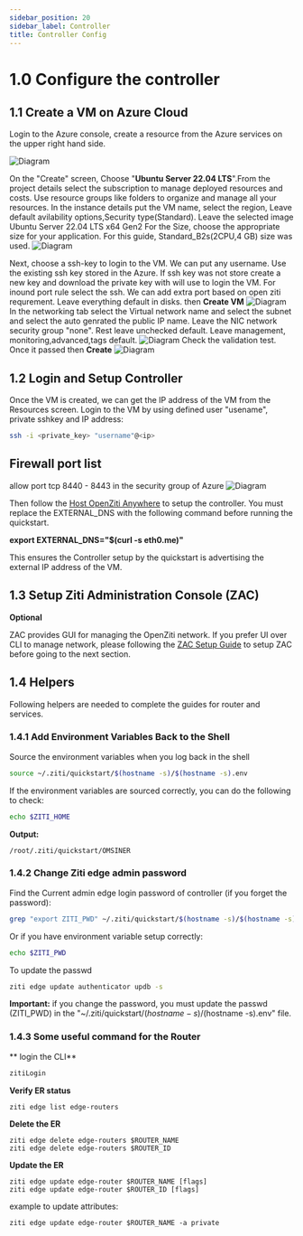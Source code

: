 ```yaml
---
sidebar_position: 20
sidebar_label: Controller
title: Controller Config 
---
```


# 1.0 Configure the controller
## 1.1 Create a VM on Azure Cloud
Login to the Azure console, create a resource from the Azure services on the upper right hand side.

![Diagram](/img/azure/create1.jpg)

On the "Create" screen, Choose "**Ubuntu Server 22.04 LTS**".From the project details select the subscription to manage deployed resources and costs. Use resource groups like folders to organize and manage all your resources. In the instance details put the VM name, select the region, Leave default avilability options,Security type(Standard). Leave the selected image Ubuntu Server 22.04 LTS x64 Gen2
For the Size, choose the appropriate size for your application.  For this guide, Standard_B2s(2CPU,4 GB) size was used. 
![Diagram](/img/azure/create2.jpg)

Next, choose a ssh-key to login to the VM. We can put any username. Use the existing ssh key stored in the Azure. If ssh key was not store create a new key and download the private key with will use to login the VM. For inound port rule select the ssh. We can add extra port based on open ziti requrement. Leave everything default in disks. then **Create VM**
![Diagram](/img/azure/create3.jpg)
In the networking tab select the Virtual network name and select the subnet and select the auto genrated the public IP name. Leave the NIC network security group "none". Rest leave unchecked default. Leave management, monitoring,advanced,tags default.
![Diagram](/img/azure/create4.jpg)
Check the validation test. Once it passed then **Create**
![Diagram](/img/azure/create5.jpg)

## 1.2 Login and Setup Controller
Once the VM is created, we can get the IP address of the VM from the Resources screen. Login to the VM by using defined user "usename", private sshkey and IP address:
```bash
ssh -i <private_key> "username"@<ip>
```
## Firewall port  list
allow port tcp 8440 - 8443 in the security group of Azure
![Diagram](/img/azure/portcontroller.jpg)

Then follow the [Host OpenZiti Anywhere](/docs/learn/quickstarts/network/hosted/) to setup the controller. You must replace the EXTERNAL_DNS with the following command before running the quickstart.
 
**export EXTERNAL_DNS="$(curl -s eth0.me)"**

This ensures the Controller setup by the quickstart is advertising the external IP address of the VM.

## 1.3 Setup Ziti Administration Console (ZAC) 
**Optional**

ZAC provides GUI for managing the OpenZiti network. If you prefer UI over CLI to manage network, please following the [ZAC Setup Guide](/docs/learn/quickstarts/zac/) to setup ZAC before going to the next section.

## 1.4 Helpers

Following helpers are needed to complete the guides for router and services.

### 1.4.1 Add Environment Variables Back to the Shell
Source the environment variables when you log back in the shell
```bash
source ~/.ziti/quickstart/$(hostname -s)/$(hostname -s).env
```

If the environment variables are sourced correctly, you can do the following to check:
```bash
echo $ZITI_HOME
```
**Output:**
```
/root/.ziti/quickstart/OMSINER
```
 
### 1.4.2 Change Ziti edge admin password
Find the Current admin edge login password of controller (if you forget the password):
```bash
grep "export ZITI_PWD" ~/.ziti/quickstart/$(hostname -s)/$(hostname -s).env
```
Or if you have environment variable setup correctly:
```bash
echo $ZITI_PWD
```
To update the passwd
```bash
ziti edge update authenticator updb -s
```
**Important:** if you change the password, you must update the passwd (ZITI_PWD) in the "~/.ziti/quickstart/$(hostname -s)/$(hostname -s).env" file. 

### 1.4.3 Some useful command for the Router
** login the CLI**
```bash
zitiLogin
```

**Verify ER status**
```
ziti edge list edge-routers
```

**Delete the ER**
```
ziti edge delete edge-routers $ROUTER_NAME
ziti edge delete edge-routers $ROUTER_ID
```

**Update the ER**
```
ziti edge update edge-router $ROUTER_NAME [flags]
ziti edge update edge-router $ROUTER_ID [flags]
```
example to update attributes: 
```
ziti edge update edge-router $ROUTER_NAME -a private
```